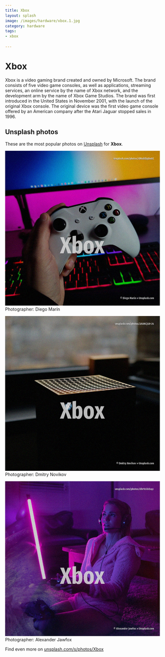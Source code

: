 ```yaml
---
title: Xbox
layout: splash
image: /images/hardware/xbox.1.jpg
category: hardware
tags:
- xbox

---
```

# Xbox

Xbox is a video gaming brand created and owned by Microsoft. The brand consists of five video game consoles, as well as applications, streaming services, an  online service by the name of Xbox network, and the development arm by the name of Xbox Game  Studios. The brand was first introduced in the United States in November 2001, with the launch of the  original Xbox console.  The original device was the first video game console offered by an American company after the Atari  Jaguar stopped sales in 1996. 

 
## Unsplash photos
These are the most popular photos on [Unsplash](https://unsplash.com) for **Xbox**.
 
![Xbox](/images/hardware/xbox.1.jpg)
Photographer:  Diego Marín
 
![Xbox](/images/hardware/xbox.2.jpg)
Photographer:  Dmitry Novikov
 
![Xbox](/images/hardware/xbox.3.jpg)
Photographer:  Alexander Jawfox
 
Find even more on [unsplash.com/s/photos/Xbox](https://unsplash.com/s/photos/Xbox)
 
